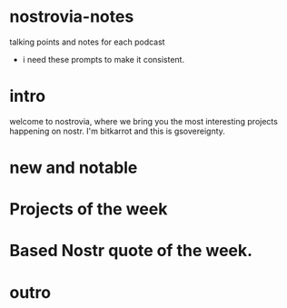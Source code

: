 # nostrovia-notes
talking points and notes for each podcast 
- i need these prompts to make it consistent.

# intro

welcome to nostrovia, where we bring you the most interesting projects happening on nostr. 
I'm bitkarrot and this is gsovereignty.

# new and notable
<insert text here>

# Projects of the week
<insert text here>

# Based Nostr quote of the week. 
<insert text here>


# outro
